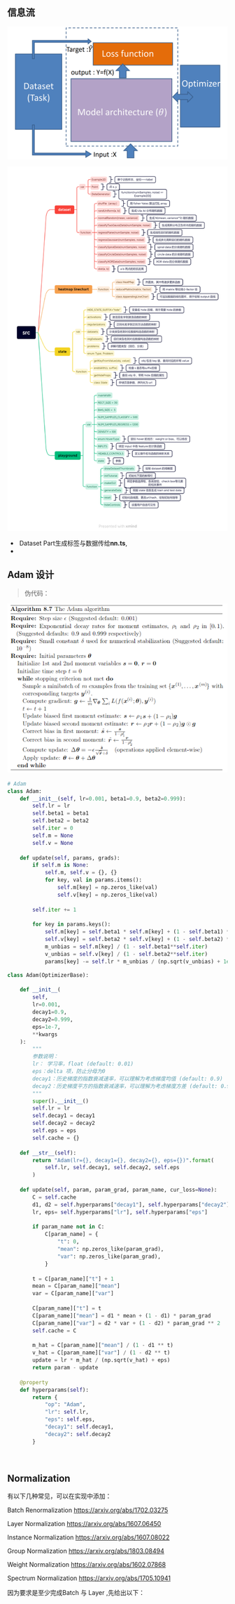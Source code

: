 ## 信息流

<img src="微信截图_20230306152600.png" style="zoom:50%;" />

![](微信图片_20230306100148.png)



- ​	Dataset Part生成标签与数据传给**nn.ts**,
- ​    

## Adam 设计

> 伪代码：

![](微信截图_20230306105909.png)

```python
# Adam
class Adam:
    def __init__(self, lr=0.001, beta1=0.9, beta2=0.999):
        self.lr = lr
        self.beta1 = beta1
        self.beta2 = beta2
        self.iter = 0
        self.m = None
        self.v = None
        
    def update(self, params, grads):
        if self.m is None:
            self.m, self.v = {}, {}
            for key, val in params.items():
                self.m[key] = np.zeros_like(val)
                self.v[key] = np.zeros_like(val)
        
        self.iter += 1
        
        for key in params.keys():
            self.m[key] = self.beta1 * self.m[key] + (1 - self.beta1) * grads[key]
            self.v[key] = self.beta2 * self.v[key] + (1 - self.beta2) * (grads[key]**2)
            m_unbias = self.m[key] / (1 - self.beta1**self.iter)
            v_unbias = self.v[key] / (1 - self.beta2**self.iter)
            params[key] -= self.lr * m_unbias / (np.sqrt(v_unbias) + 1e-7)
```

```python
class Adam(OptimizerBase):
    
    def __init__(
        self,
        lr=0.001,
        decay1=0.9,
        decay2=0.999,
        eps=1e-7,
        **kwargs
    ):
        """
        参数说明：
        lr： 学习率，float (default: 0.01)
        eps：delta 项，防止分母为0
        decay1：历史梯度的指数衰减速率，可以理解为考虑梯度均值 (default: 0.9)
        decay2：历史梯度平方的指数衰减速率，可以理解为考虑梯度方差 (default: 0.999)
        """
        super().__init__()
        self.lr = lr
        self.decay1 = decay1
        self.decay2 = decay2
        self.eps = eps
        self.cache = {}

    def __str__(self):
        return "Adam(lr={}, decay1={}, decay2={}, eps={})".format(
            self.lr, self.decay1, self.decay2, self.eps
        )

    def update(self, param, param_grad, param_name, cur_loss=None):
        C = self.cache
        d1, d2 = self.hyperparams["decay1"], self.hyperparams["decay2"]
        lr, eps= self.hyperparams["lr"], self.hyperparams["eps"]

        if param_name not in C:
            C[param_name] = {
                "t": 0,
                "mean": np.zeros_like(param_grad),
                "var": np.zeros_like(param_grad),
            }

        t = C[param_name]["t"] + 1
        mean = C[param_name]["mean"]
        var = C[param_name]["var"]

        C[param_name]["t"] = t
        C[param_name]["mean"] = d1 * mean + (1 - d1) * param_grad
        C[param_name]["var"] = d2 * var + (1 - d2) * param_grad ** 2
        self.cache = C

        m_hat = C[param_name]["mean"] / (1 - d1 ** t)
        v_hat = C[param_name]["var"] / (1 - d2 ** t)
        update = lr * m_hat / (np.sqrt(v_hat) + eps)
        return param - update

    @property
    def hyperparams(self):
        return {
            "op": "Adam",
            "lr": self.lr,
            "eps": self.eps,
            "decay1": self.decay1,
            "decay2": self.decay2
        }    
    
 
```



## Normalization

有以下几种常见，可以在实现中添加：

Batch Renormalization https://arxiv.org/abs/1702.03275

 Layer Normalization https://arxiv.org/abs/1607.06450 

Instance Normalization https://arxiv.org/abs/1607.08022 

Group Normalization https://arxiv.org/abs/1803.08494 

Weight Normalization https://arxiv.org/abs/1602.07868 

Spectrum Normalization https://arxiv.org/abs/1705.10941

因为要求是至少完成Batch 与 Layer ,先给出以下：
